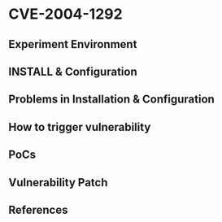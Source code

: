 # CVE-2004-1292

## Experiment Environment

## INSTALL & Configuration

## Problems in Installation & Configuration

## How to trigger vulnerability

## PoCs

## Vulnerability Patch

## References
